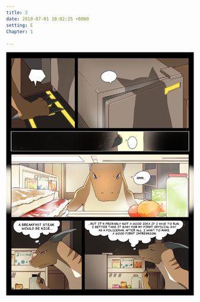 ```yaml
---
title: 3
date: 2018-07-01 10:02:25 +0000
setting: E
Chapter: 1

---
```

![Comic 3](/img/comics/3.png)